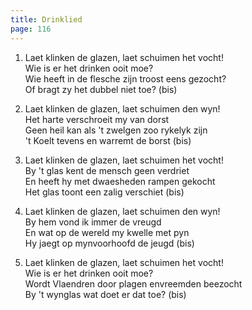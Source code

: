 ```yaml
---
title: Drinklied
page: 116
---  
```


1. Laet klinken de glazen, laet schuimen het vocht!  
Wie is er het drinken ooit moe?  
Wie heeft in de flesche zijn troost eens gezocht?  
Of bragt zy het dubbel niet toe? (bis)  


2. Laet klinken de glazen, laet schuimen den wyn!  
Het harte verschroeit my van dorst  
Geen heil kan als 't zwelgen zoo rykelyk zijn  
't Koelt tevens en warremt de borst (bis)  


3. Laet klinken de glazen, laet schuimen het vocht!  
By 't glas kent de mensch geen verdriet  
En heeft hy met dwaesheden rampen gekocht  
Het glas toont een zalig verschiet (bis)  


4. Laet klinken de glazen, laet schuimen den wyn!  
By hem vond ik immer de vreugd  
En wat op de wereld my kwelle met pyn  
Hy jaegt op mynvoorhoofd de jeugd (bis)  


5. Laet klinken de glazen, laet schuimen het vocht!  
Wie is er het drinken ooit moe?  
Wordt Vlaendren door plagen envreemden beezocht   
By 't wynglas wat doet er dat toe? (bis)  